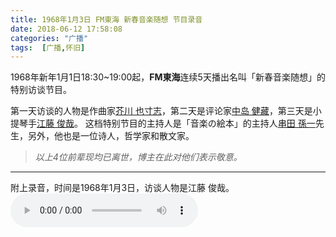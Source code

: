 ```yaml
---
title: 1968年1月3日 FM東海 新春音楽随想 节目录音
date: 2018-06-12 17:58:08
categories: "广播"
tags:  [广播,怀旧]
---
```

1968年新年1月1日18:30~19:00起，**FM東海**连续5天播出名叫「新春音楽随想」的特别访谈节目。

第一天访谈的人物是作曲家[芥川 也寸志](https://en.wikipedia.org/wiki/Yasushi_Akutagawa)，第二天是评论家[中岛 健藏](https://ja.wikipedia.org/wiki/中島健蔵)，第三天是小提琴手[江藤 俊哉](https://en.wikipedia.org/wiki/Toshiya_Eto)。
这档特别节目的主持人是「音楽の絵本」的主持人[串田 孫一](https://ja.wikipedia.org/wiki/串田孫一)先生，另外，他也是一位诗人，哲学家和散文家。

<!--more-->

> *以上4位前辈现均已离世，博主在此对他们表示敬意。*

---

附上录音，时间是1968年1月3日，访谈人物是江藤 俊哉。
<audio src="https://c.ibcl.us/FMTokai-19680103NewYearMusic_20180612/1.mp3" controls="controls"></audio>